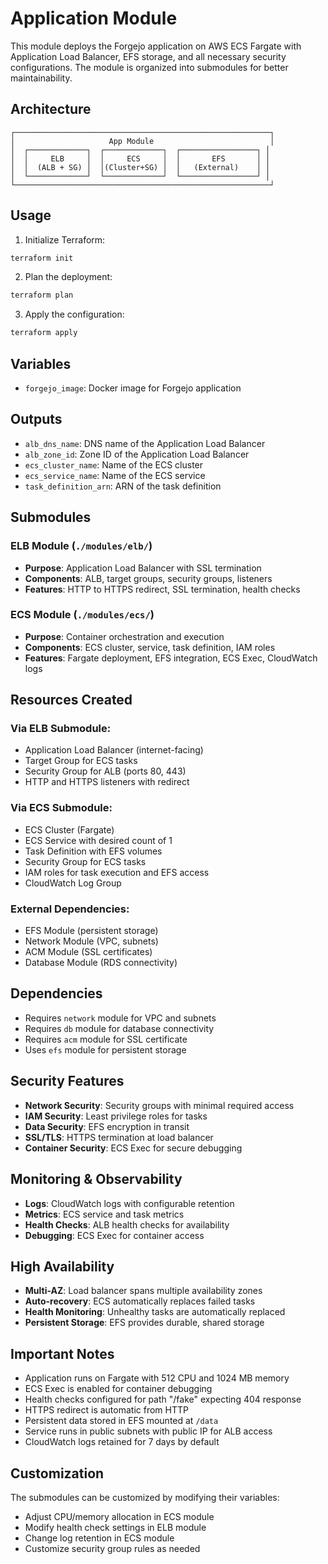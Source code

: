 # Application Module

This module deploys the Forgejo application on AWS ECS Fargate with Application Load Balancer, EFS storage, and all necessary security configurations. The module is organized into submodules for better maintainability.

## Architecture

```
┌─────────────────────────────────────────────────────────┐
│                     App Module                          │
│  ┌─────────────┐  ┌─────────────┐  ┌─────────────────┐ │
│  │     ELB     │  │     ECS     │  │       EFS       │ │
│  │  (ALB + SG) │  │(Cluster+SG) │  │   (External)    │ │
│  └─────────────┘  └─────────────┘  └─────────────────┘ │
└─────────────────────────────────────────────────────────┘
```

## Usage

1. Initialize Terraform:
```bash
terraform init
```

2. Plan the deployment:
```bash
terraform plan
```

3. Apply the configuration:
```bash
terraform apply
```

## Variables

- `forgejo_image`: Docker image for Forgejo application

## Outputs

- `alb_dns_name`: DNS name of the Application Load Balancer
- `alb_zone_id`: Zone ID of the Application Load Balancer
- `ecs_cluster_name`: Name of the ECS cluster
- `ecs_service_name`: Name of the ECS service
- `task_definition_arn`: ARN of the task definition

## Submodules

### ELB Module (`./modules/elb/`)
- **Purpose**: Application Load Balancer with SSL termination
- **Components**: ALB, target groups, security groups, listeners
- **Features**: HTTP to HTTPS redirect, SSL termination, health checks

### ECS Module (`./modules/ecs/`)
- **Purpose**: Container orchestration and execution
- **Components**: ECS cluster, service, task definition, IAM roles
- **Features**: Fargate deployment, EFS integration, ECS Exec, CloudWatch logs

## Resources Created

### Via ELB Submodule:
- Application Load Balancer (internet-facing)
- Target Group for ECS tasks
- Security Group for ALB (ports 80, 443)
- HTTP and HTTPS listeners with redirect

### Via ECS Submodule:
- ECS Cluster (Fargate)
- ECS Service with desired count of 1
- Task Definition with EFS volumes
- Security Group for ECS tasks
- IAM roles for task execution and EFS access
- CloudWatch Log Group

### External Dependencies:
- EFS Module (persistent storage)
- Network Module (VPC, subnets)
- ACM Module (SSL certificates)
- Database Module (RDS connectivity)

## Dependencies

- Requires `network` module for VPC and subnets
- Requires `db` module for database connectivity  
- Requires `acm` module for SSL certificate
- Uses `efs` module for persistent storage

## Security Features

- **Network Security**: Security groups with minimal required access
- **IAM Security**: Least privilege roles for tasks
- **Data Security**: EFS encryption in transit
- **SSL/TLS**: HTTPS termination at load balancer
- **Container Security**: ECS Exec for secure debugging

## Monitoring & Observability

- **Logs**: CloudWatch logs with configurable retention
- **Metrics**: ECS service and task metrics
- **Health Checks**: ALB health checks for availability
- **Debugging**: ECS Exec for container access

## High Availability

- **Multi-AZ**: Load balancer spans multiple availability zones
- **Auto-recovery**: ECS automatically replaces failed tasks
- **Health Monitoring**: Unhealthy tasks are automatically replaced
- **Persistent Storage**: EFS provides durable, shared storage

## Important Notes

- Application runs on Fargate with 512 CPU and 1024 MB memory
- ECS Exec is enabled for container debugging
- Health checks configured for path "/fake" expecting 404 response
- HTTPS redirect is automatic from HTTP
- Persistent data stored in EFS mounted at `/data`
- Service runs in public subnets with public IP for ALB access
- CloudWatch logs retained for 7 days by default

## Customization

The submodules can be customized by modifying their variables:
- Adjust CPU/memory allocation in ECS module
- Modify health check settings in ELB module  
- Change log retention in ECS module
- Customize security group rules as needed

